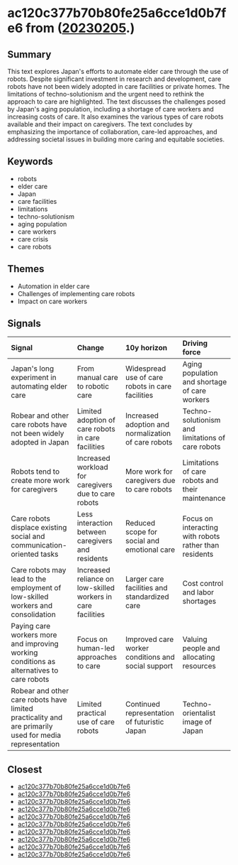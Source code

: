 # ac120c377b70b80fe25a6cce1d0b7fe6 from ([20230205](https://kghosh.substack.com/p/20230205).)

## Summary

This text explores Japan's efforts to automate elder care through the use of robots. Despite significant investment in research and development, care robots have not been widely adopted in care facilities or private homes. The limitations of techno-solutionism and the urgent need to rethink the approach to care are highlighted. The text discusses the challenges posed by Japan's aging population, including a shortage of care workers and increasing costs of care. It also examines the various types of care robots available and their impact on caregivers. The text concludes by emphasizing the importance of collaboration, care-led approaches, and addressing societal issues in building more caring and equitable societies.

## Keywords

* robots
* elder care
* Japan
* care facilities
* limitations
* techno-solutionism
* aging population
* care workers
* care crisis
* care robots

## Themes

* Automation in elder care
* Challenges of implementing care robots
* Impact on care workers

## Signals

| Signal                                                                                                 | Change                                                       | 10y horizon                                         | Driving force                                          |
|:-------------------------------------------------------------------------------------------------------|:-------------------------------------------------------------|:----------------------------------------------------|:-------------------------------------------------------|
| Japan's long experiment in automating elder care                                                       | From manual care to robotic care                             | Widespread use of care robots in care facilities    | Aging population and shortage of care workers          |
| Robear and other care robots have not been widely adopted in Japan                                     | Limited adoption of care robots in care facilities           | Increased adoption and normalization of care robots | Techno-solutionism and limitations of care robots      |
| Robots tend to create more work for caregivers                                                         | Increased workload for caregivers due to care robots         | More work for caregivers due to care robots         | Limitations of care robots and their maintenance       |
| Care robots displace existing social and communication-oriented tasks                                  | Less interaction between caregivers and residents            | Reduced scope for social and emotional care         | Focus on interacting with robots rather than residents |
| Care robots may lead to the employment of low-skilled workers and consolidation                        | Increased reliance on low-skilled workers in care facilities | Larger care facilities and standardized care        | Cost control and labor shortages                       |
| Paying care workers more and improving working conditions as alternatives to care robots               | Focus on human-led approaches to care                        | Improved care worker conditions and social support  | Valuing people and allocating resources                |
| Robear and other care robots have limited practicality and are primarily used for media representation | Limited practical use of care robots                         | Continued representation of futuristic Japan        | Techno-orientalist image of Japan                      |

## Closest

* [ac120c377b70b80fe25a6cce1d0b7fe6](ac120c377b70b80fe25a6cce1d0b7fe6)
* [ac120c377b70b80fe25a6cce1d0b7fe6](ac120c377b70b80fe25a6cce1d0b7fe6)
* [ac120c377b70b80fe25a6cce1d0b7fe6](ac120c377b70b80fe25a6cce1d0b7fe6)
* [ac120c377b70b80fe25a6cce1d0b7fe6](ac120c377b70b80fe25a6cce1d0b7fe6)
* [ac120c377b70b80fe25a6cce1d0b7fe6](ac120c377b70b80fe25a6cce1d0b7fe6)
* [ac120c377b70b80fe25a6cce1d0b7fe6](ac120c377b70b80fe25a6cce1d0b7fe6)
* [ac120c377b70b80fe25a6cce1d0b7fe6](ac120c377b70b80fe25a6cce1d0b7fe6)
* [ac120c377b70b80fe25a6cce1d0b7fe6](ac120c377b70b80fe25a6cce1d0b7fe6)
* [ac120c377b70b80fe25a6cce1d0b7fe6](ac120c377b70b80fe25a6cce1d0b7fe6)
* [ac120c377b70b80fe25a6cce1d0b7fe6](ac120c377b70b80fe25a6cce1d0b7fe6)
